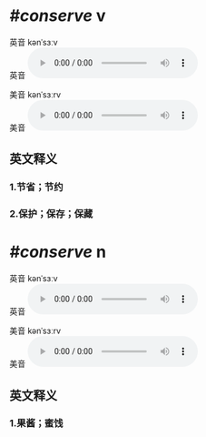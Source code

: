 # ***\#conserve*** v
英音 kənˈsɜːv  
英音
<audio src="./media/conserve v1_AAC.aac" controls="controls"></audio>

美音 kənˈsɜːrv  
美音
<audio src="./media/conserve v2_AAC.aac" controls="controls"></audio>



  

英文释义
---
### 1.**节省；节约**  

### 2.**保护；保存；保藏**  


# ***\#conserve*** n
英音 kənˈsɜːv  
英音
<audio src="./media/conserve n1_AAC.aac" controls="controls"></audio>

美音 kənˈsɜːrv  
美音
<audio src="./media/conserve n2_AAC.aac" controls="controls"></audio>



  

英文释义
---
### 1.**果酱；蜜饯**  



